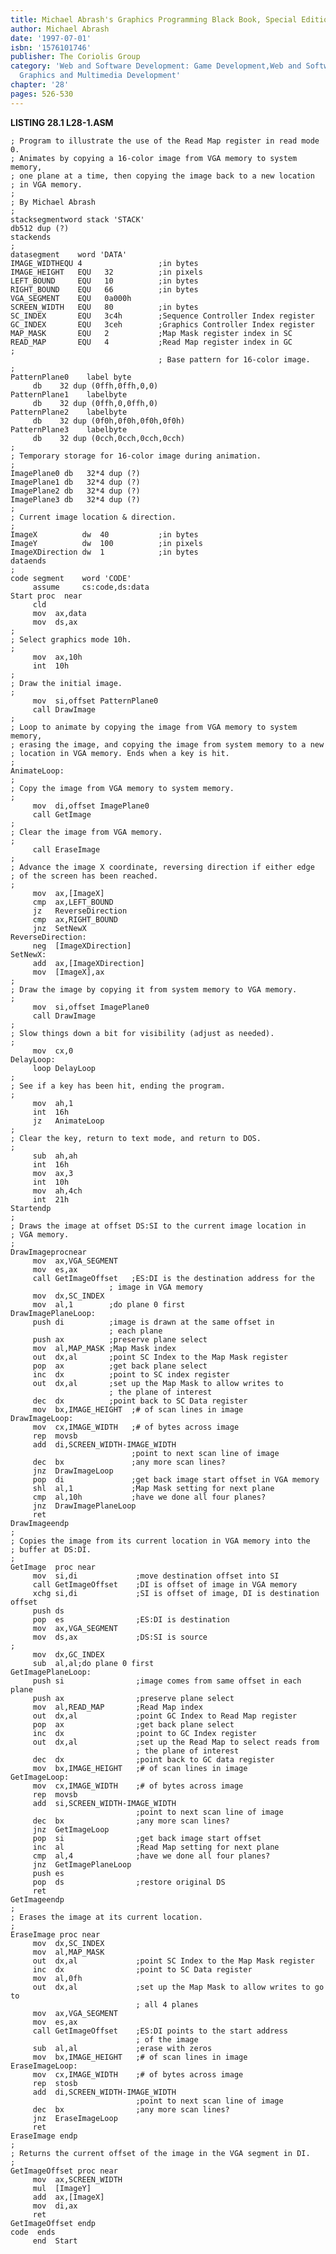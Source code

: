 ```yaml
---
title: Michael Abrash's Graphics Programming Black Book, Special Edition
author: Michael Abrash
date: '1997-07-01'
isbn: '1576101746'
publisher: The Coriolis Group
category: 'Web and Software Development: Game Development,Web and Software Development:
  Graphics and Multimedia Development'
chapter: '28'
pages: 526-530
---
```


**LISTING 28.1 L28-1.ASM**

    ; Program to illustrate the use of the Read Map register in read mode 0.
    ; Animates by copying a 16-color image from VGA memory to system memory,
    ; one plane at a time, then copying the image back to a new location
    ; in VGA memory.
    ;
    ; By Michael Abrash
    ;
    stacksegmentword stack 'STACK'
    db512 dup (?)
    stackends
    ;
    datasegment    word 'DATA'
    IMAGE_WIDTHEQU 4                 ;in bytes
    IMAGE_HEIGHT   EQU   32          ;in pixels
    LEFT_BOUND     EQU   10          ;in bytes
    RIGHT_BOUND    EQU   66          ;in bytes
    VGA_SEGMENT    EQU   0a000h
    SCREEN_WIDTH   EQU   80          ;in bytes
    SC_INDEX       EQU   3c4h        ;Sequence Controller Index register
    GC_INDEX       EQU   3ceh        ;Graphics Controller Index register
    MAP_MASK       EQU   2           ;Map Mask register index in SC
    READ_MAP       EQU   4           ;Read Map register index in GC
    ;
                                     ; Base pattern for 16-color image.
    ;
    PatternPlane0    label byte
         db    32 dup (0ffh,0ffh,0,0)
    PatternPlane1    labelbyte
         db    32 dup (0ffh,0,0ffh,0)
    PatternPlane2    labelbyte
         db    32 dup (0f0h,0f0h,0f0h,0f0h)
    PatternPlane3    labelbyte
         db    32 dup (0cch,0cch,0cch,0cch)
    ;
    ; Temporary storage for 16-color image during animation.
    ;
    ImagePlane0 db   32*4 dup (?)
    ImagePlane1 db   32*4 dup (?)
    ImagePlane2 db   32*4 dup (?)
    ImagePlane3 db   32*4 dup (?)
    ;
    ; Current image location & direction.
    ;
    ImageX          dw  40           ;in bytes
    ImageY          dw  100          ;in pixels
    ImageXDirection dw  1            ;in bytes
    dataends
    ;
    code segment    word 'CODE'
         assume     cs:code,ds:data
    Start proc  near
         cld
         mov  ax,data
         mov  ds,ax
    ;
    ; Select graphics mode 10h.
    ;
         mov  ax,10h
         int  10h
    ;
    ; Draw the initial image.
    ;
         mov  si,offset PatternPlane0
         call DrawImage
    ;
    ; Loop to animate by copying the image from VGA memory to system memory,
    ; erasing the image, and copying the image from system memory to a new
    ; location in VGA memory. Ends when a key is hit.
    ;
    AnimateLoop:
    ;
    ; Copy the image from VGA memory to system memory.
    ;
         mov  di,offset ImagePlane0
         call GetImage
    ;
    ; Clear the image from VGA memory.
    ;
         call EraseImage
    ;
    ; Advance the image X coordinate, reversing direction if either edge
    ; of the screen has been reached.
    ;
         mov  ax,[ImageX]
         cmp  ax,LEFT_BOUND
         jz   ReverseDirection
         cmp  ax,RIGHT_BOUND
         jnz  SetNewX
    ReverseDirection:
         neg  [ImageXDirection]
    SetNewX:
         add  ax,[ImageXDirection]
         mov  [ImageX],ax
    ;
    ; Draw the image by copying it from system memory to VGA memory.
    ;
         mov  si,offset ImagePlane0
         call DrawImage
    ;
    ; Slow things down a bit for visibility (adjust as needed).
    ;
         mov  cx,0
    DelayLoop:
         loop DelayLoop
    ;
    ; See if a key has been hit, ending the program.
    ;
         mov  ah,1
         int  16h
         jz   AnimateLoop
    ;
    ; Clear the key, return to text mode, and return to DOS.
    ;
         sub  ah,ah
         int  16h
         mov  ax,3
         int  10h
         mov  ah,4ch
         int  21h
    Startendp
    ;
    ; Draws the image at offset DS:SI to the current image location in
    ; VGA memory.
    ;
    DrawImageprocnear
         mov  ax,VGA_SEGMENT
         mov  es,ax
         call GetImageOffset   ;ES:DI is the destination address for the
                          ; image in VGA memory
         mov  dx,SC_INDEX
         mov  al,1        ;do plane 0 first
    DrawImagePlaneLoop:
         push di          ;image is drawn at the same offset in
                          ; each plane
         push ax          ;preserve plane select
         mov  al,MAP_MASK ;Map Mask index
         out  dx,al       ;point SC Index to the Map Mask register
         pop  ax          ;get back plane select
         inc  dx          ;point to SC index register
         out  dx,al       ;set up the Map Mask to allow writes to
                          ; the plane of interest
         dec  dx          ;point back to SC Data register
         mov  bx,IMAGE_HEIGHT  ;# of scan lines in image
    DrawImageLoop:
         mov  cx,IMAGE_WIDTH   ;# of bytes across image
         rep  movsb
         add  di,SCREEN_WIDTH-IMAGE_WIDTH
                               ;point to next scan line of image
         dec  bx               ;any more scan lines?
         jnz  DrawImageLoop
         pop  di               ;get back image start offset in VGA memory
         shl  al,1             ;Map Mask setting for next plane
         cmp  al,10h           ;have we done all four planes?
         jnz  DrawImagePlaneLoop
         ret
    DrawImageendp
    ;
    ; Copies the image from its current location in VGA memory into the
    ; buffer at DS:DI.
    ;
    GetImage  proc near
         mov  si,di             ;move destination offset into SI
         call GetImageOffset    ;DI is offset of image in VGA memory
         xchg si,di             ;SI is offset of image, DI is destination offset
         push ds
         pop  es                ;ES:DI is destination
         mov  ax,VGA_SEGMENT
         mov  ds,ax             ;DS:SI is source
    ;
         mov  dx,GC_INDEX
         sub  al,al;do plane 0 first
    GetImagePlaneLoop:
         push si                ;image comes from same offset in each plane
         push ax                ;preserve plane select
         mov  al,READ_MAP       ;Read Map index
         out  dx,al             ;point GC Index to Read Map register
         pop  ax                ;get back plane select
         inc  dx                ;point to GC Index register
         out  dx,al             ;set up the Read Map to select reads from
                                ; the plane of interest
         dec  dx                ;point back to GC data register
         mov  bx,IMAGE_HEIGHT   ;# of scan lines in image
    GetImageLoop:
         mov  cx,IMAGE_WIDTH    ;# of bytes across image
         rep  movsb
         add  si,SCREEN_WIDTH-IMAGE_WIDTH
                                ;point to next scan line of image
         dec  bx                ;any more scan lines?
         jnz  GetImageLoop
         pop  si                ;get back image start offset
         inc  al                ;Read Map setting for next plane
         cmp  al,4              ;have we done all four planes?
         jnz  GetImagePlaneLoop
         push es
         pop  ds                ;restore original DS
         ret
    GetImageendp
    ;
    ; Erases the image at its current location.
    ;
    EraseImage proc near
         mov  dx,SC_INDEX
         mov  al,MAP_MASK
         out  dx,al             ;point SC Index to the Map Mask register
         inc  dx                ;point to SC Data register
         mov  al,0fh
         out  dx,al             ;set up the Map Mask to allow writes to go to
                                ; all 4 planes
         mov  ax,VGA_SEGMENT
         mov  es,ax
         call GetImageOffset    ;ES:DI points to the start address
                                ; of the image
         sub  al,al             ;erase with zeros
         mov  bx,IMAGE_HEIGHT   ;# of scan lines in image
    EraseImageLoop:
         mov  cx,IMAGE_WIDTH    ;# of bytes across image
         rep  stosb
         add  di,SCREEN_WIDTH-IMAGE_WIDTH
                                ;point to next scan line of image
         dec  bx                ;any more scan lines?
         jnz  EraseImageLoop
         ret
    EraseImage endp
    ;
    ; Returns the current offset of the image in the VGA segment in DI.
    ;
    GetImageOffset proc near
         mov  ax,SCREEN_WIDTH
         mul  [ImageY]
         add  ax,[ImageX]
         mov  di,ax
         ret
    GetImageOffset endp
    code  ends
         end  Start
